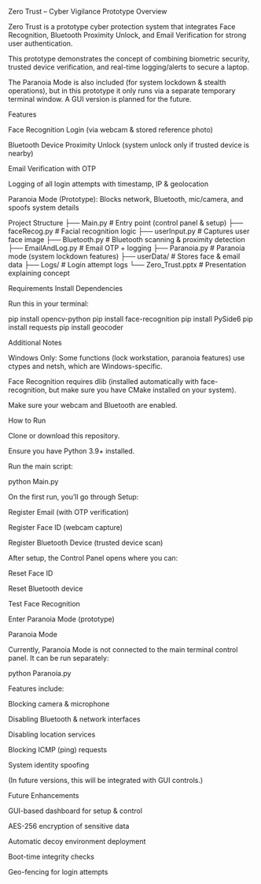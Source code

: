 Zero Trust – Cyber Vigilance Prototype
Overview

Zero Trust is a prototype cyber protection system that integrates Face Recognition, Bluetooth Proximity Unlock, and Email Verification for strong user authentication.

This prototype demonstrates the concept of combining biometric security, trusted device verification, and real-time logging/alerts to secure a laptop.

The Paranoia Mode is also included (for system lockdown & stealth operations), but in this prototype it only runs via a separate temporary terminal window. A GUI version is planned for the future.

Features

Face Recognition Login (via webcam & stored reference photo)

Bluetooth Device Proximity Unlock (system unlock only if trusted device is nearby)

Email Verification with OTP

Logging of all login attempts with timestamp, IP & geolocation

Paranoia Mode (Prototype): Blocks network, Bluetooth, mic/camera, and spoofs system details

Project Structure
├── Main.py              # Entry point (control panel & setup)
├── faceRecog.py         # Facial recognition logic
├── userInput.py         # Captures user face image
├── Bluetooth.py         # Bluetooth scanning & proximity detection
├── EmailAndLog.py       # Email OTP + logging
├── Paranoia.py          # Paranoia mode (system lockdown features)
├── userData/            # Stores face & email data
├── Logs/                # Login attempt logs
└── Zero_Trust.pptx      # Presentation explaining concept

Requirements
Install Dependencies

Run this in your terminal:

pip install opencv-python
pip install face-recognition
pip install PySide6
pip install requests
pip install geocoder

Additional Notes

Windows Only: Some functions (lock workstation, paranoia features) use ctypes and netsh, which are Windows-specific.

Face Recognition requires dlib (installed automatically with face-recognition, but make sure you have CMake installed on your system).

Make sure your webcam and Bluetooth are enabled.

How to Run

Clone or download this repository.

Ensure you have Python 3.9+ installed.

Run the main script:

python Main.py


On the first run, you’ll go through Setup:

Register Email (with OTP verification)

Register Face ID (webcam capture)

Register Bluetooth Device (trusted device scan)

After setup, the Control Panel opens where you can:

Reset Face ID

Reset Bluetooth device

Test Face Recognition

Enter Paranoia Mode (prototype)

Paranoia Mode

Currently, Paranoia Mode is not connected to the main terminal control panel. It can be run separately:

python Paranoia.py


Features include:

Blocking camera & microphone

Disabling Bluetooth & network interfaces

Disabling location services

Blocking ICMP (ping) requests

System identity spoofing

(In future versions, this will be integrated with GUI controls.)

Future Enhancements

GUI-based dashboard for setup & control

AES-256 encryption of sensitive data

Automatic decoy environment deployment

Boot-time integrity checks

Geo-fencing for login attempts
